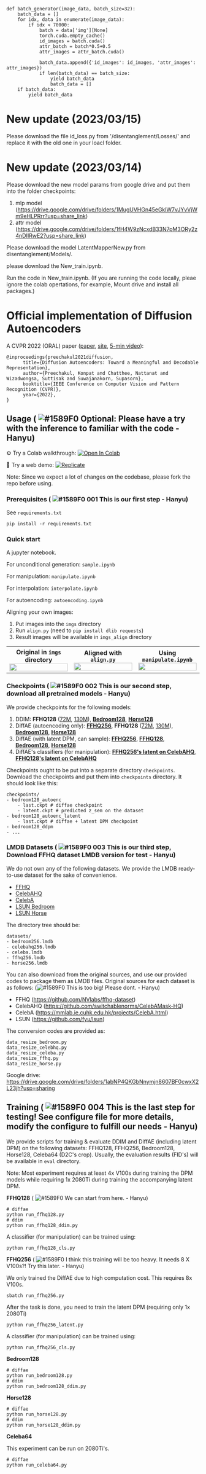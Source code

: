 ```
def batch_generator(image_data, batch_size=32):
    batch_data = []
    for idx, data in enumerate(image_data):
        if idx < 70000:
            batch = data['img'][None]
            torch.cuda.empty_cache()
            id_images = batch.cuda()
            attr_batch = batch*0.5+0.5
            attr_images = attr_batch.cuda()

            batch_data.append({'id_images': id_images, 'attr_images': attr_images})
            if len(batch_data) == batch_size:
                yield batch_data
                batch_data = []
    if batch_data:
        yield batch_data
```

# New update (2023/03/15)

Please download the file id_loss.py from '/disentanglement/Losses/' and replace it with the old one in your loacl folder.

# New update (2023/03/14)

Please download the new model params from google drive and put them into the folder checkpoints:
1. mlp model (https://drive.google.com/drive/folders/1MugUVHGn45eGklW7vJYvVjWm9eHLPRrr?usp=share_link)
2. attr model (https://drive.google.com/drive/folders/1fH4W9zNcxdB33N7pM3ORy2z4nDIIRwE2?usp=share_link)

Please download the model LatentMapperNew.py from disentanglement/Models/.

please download the New_train.ipynb.

Run the code in New_train.ipynb. (If you are running the code locally, pleae ignore the colab opertations, for example, Mount drive and install all packages.)

# Official implementation of Diffusion Autoencoders

A CVPR 2022 (ORAL) paper ([paper](https://openaccess.thecvf.com/content/CVPR2022/html/Preechakul_Diffusion_Autoencoders_Toward_a_Meaningful_and_Decodable_Representation_CVPR_2022_paper.html), [site](https://diff-ae.github.io/), [5-min video](https://youtu.be/i3rjEsiHoUU)):

```
@inproceedings{preechakul2021diffusion,
      title={Diffusion Autoencoders: Toward a Meaningful and Decodable Representation}, 
      author={Preechakul, Konpat and Chatthee, Nattanat and Wizadwongsa, Suttisak and Suwajanakorn, Supasorn},
      booktitle={IEEE Conference on Computer Vision and Pattern Recognition (CVPR)}, 
      year={2022},
}
```

## Usage ( ![#1589F0](https://via.placeholder.com/15/1589F0/000000?text=+) Optional: Please have a try with the inference to familiar with the code - Hanyu)

⚙️ Try a Colab walkthrough: [![Open In Colab](https://colab.research.google.com/assets/colab-badge.svg)](https://drive.google.com/file/d/1OTfwkklN-IEd4hFk4LnweOleyDtS4XTh/view?usp=sharing)

🤗 Try a web demo: [![Replicate](https://replicate.com/cjwbw/diffae/badge)](https://replicate.com/cjwbw/diffae)

Note: Since we expect a lot of changes on the codebase, please fork the repo before using.

### Prerequisites ( ![#1589F0](https://via.placeholder.com/15/1589F0/000000?text=+) 001 This is our first step - Hanyu)

See `requirements.txt`

```
pip install -r requirements.txt
```

### Quick start

A jupyter notebook.

For unconditional generation: `sample.ipynb`

For manipulation: `manipulate.ipynb`

For interpolation: `interpolate.ipynb`

For autoencoding: `autoencoding.ipynb`

Aligning your own images:

1. Put images into the `imgs` directory
2. Run `align.py` (need to `pip install dlib requests`)
3. Result images will be available in `imgs_align` directory

<table>
<tr>
<th width="33%">
Original in <code>imgs</code> directory<br><img src="imgs/sandy.JPG" style="width: 100%">
</th>
<th width="33%">
Aligned with <code>align.py</code><br><img src="imgs_align/sandy.png" style="width: 100%">
</th>
<th width="33%">
Using <code>manipulate.ipynb</code><br><img src="imgs_manipulated/sandy-wavyhair.png" style="width: 100%">
</th>
</tr>
</table>


### Checkpoints ( ![#1589F0](https://via.placeholder.com/15/1589F0/000000?text=+) 002 This is our second step, download all pretrained models - Hanyu)

We provide checkpoints for the following models:

1. DDIM: **FFHQ128** ([72M](https://vistec-my.sharepoint.com/:f:/g/personal/nattanatc_pro_vistec_ac_th/Env4aOdJJB1FqBgwAr8XPhEB6Z-CqHgDPVg8rSo2H2jk4A?e=clINeb), [130M](https://vistec-my.sharepoint.com/:f:/g/personal/nattanatc_pro_vistec_ac_th/Ej3MniHs2u9ClDEJZIK3ECkB0yzcxig70Ht8WjyFjSk4Xw?e=1HKVh3)), [**Bedroom128**](https://vistec-my.sharepoint.com/:f:/g/personal/nattanatc_pro_vistec_ac_th/EliGmm5WNbBPmSvg1aQsCA4BDmWthQpN3G0TD3n0lVHqvw?e=tPmLhQ), [**Horse128**](https://vistec-my.sharepoint.com/:f:/g/personal/nattanatc_pro_vistec_ac_th/ElAkltpC7rNCmv-btykB0GABwyPm43zaLO-xU3QOAhYIEg?e=X1n7Rh)
2. DiffAE (autoencoding only): [**FFHQ256**](https://vistec-my.sharepoint.com/:f:/g/personal/nattanatc_pro_vistec_ac_th/Ev2D_RNV2llIvm2yXyKgUxAB6w8ffg0C9NWSOtFqPMYQuw?e=f2kWUa), **FFHQ128** ([72M](https://vistec-my.sharepoint.com/:f:/g/personal/nattanatc_pro_vistec_ac_th/EjhCsOLfrxxIp280aDTucD8BlMFGhV0TB0YYIb7TsptLfw?e=uaeGHl), [130M](https://vistec-my.sharepoint.com/:f:/g/personal/nattanatc_pro_vistec_ac_th/EkFWetLoMO9GlJtox1lnOY8BARWeEgUlo1_NAkuYA9dcUQ?e=j5t9xo)), [**Bedroom128**](https://vistec-my.sharepoint.com/:f:/g/personal/nattanatc_pro_vistec_ac_th/Eruk1AX6OY1Hl46nht71tD4BCfObB0Ik90JFwry6wwyM2A?e=QCuGd1), [**Horse128**](https://vistec-my.sharepoint.com/:f:/g/personal/nattanatc_pro_vistec_ac_th/El0mTakkBllJnMgYyQHTTOAB9-VP8jJuwRvwzKEXaS7rcg?e=49GnjU)
3. DiffAE (with latent DPM, can sample): [**FFHQ256**](https://vistec-my.sharepoint.com/:f:/g/personal/nattanatc_pro_vistec_ac_th/EtYAk4GzroFFv0yxG-YOM4MBhA2i_e_RYpOHYyrcziZHIQ?e=EGxBnQ), [**FFHQ128**](https://vistec-my.sharepoint.com/:f:/g/personal/nattanatc_pro_vistec_ac_th/Ejg583SBk3JLhLp2XSpkPlkBoLeGAkJ842pK0Q1CXiseqQ?e=KYxVkZ), [**Bedroom128**](https://vistec-my.sharepoint.com/:f:/g/personal/nattanatc_pro_vistec_ac_th/EhA3tb4iR8xIt8dHcHyhPF4BZ42Nb3OWKg2HkeVsWStk4w?e=IvOzT8), [**Horse128**](https://vistec-my.sharepoint.com/:f:/g/personal/nattanatc_pro_vistec_ac_th/Eg9Ksex71kFOlFhFna4EBVIB2QdC8oR3ooV5POw-gUyOxg?e=AqAr6c)
4. DiffAE's classifiers (for manipulation): [**FFHQ256's latent on CelebAHQ**](https://vistec-my.sharepoint.com/:f:/g/personal/nattanatc_pro_vistec_ac_th/EidZBd5t375KrGPnUhcLZ10B0LPKDnQXUp8ffrsBTlPWqw?e=Frovs7), [**FFHQ128's latent on CelebAHQ**](https://vistec-my.sharepoint.com/:f:/g/personal/nattanatc_pro_vistec_ac_th/Er7et8P5-ZFOsFEFCRDgMPgBIt0jaknGAUZ9QYaSr09ljw?e=VxPKLd)

Checkpoints ought to be put into a separate directory `checkpoints`. 
Download the checkpoints and put them into `checkpoints` directory. It should look like this:

```
checkpoints/
- bedroom128_autoenc
    - last.ckpt # diffae checkpoint
    - latent.ckpt # predicted z_sem on the dataset
- bedroom128_autoenc_latent
    - last.ckpt # diffae + latent DPM checkpoint
- bedroom128_ddpm
- ...
```


### LMDB Datasets ( ![#1589F0](https://via.placeholder.com/15/1589F0/000000?text=+) 003 This is our third step, Download FFHQ dataset LMDB version for test - Hanyu)

We do not own any of the following datasets. We provide the LMDB ready-to-use dataset for the sake of convenience.

- [FFHQ](https://drive.google.com/drive/folders/1ww7itaSo53NDMa0q-wn-3HWZ3HHqK1IK?usp=sharing)
- [CelebAHQ](https://drive.google.com/drive/folders/1SX3JuVHjYA8sA28EGxr_IoHJ63s4Btbl?usp=sharing) 
- [CelebA](https://drive.google.com/drive/folders/1HJAhK2hLYcT_n0gWlCu5XxdZj-bPekZ0?usp=sharing) 
- [LSUN Bedroom](https://drive.google.com/drive/folders/1O_3aT3LtY1YDE2pOQCp6MFpCk7Pcpkhb?usp=sharing)
- [LSUN Horse](https://drive.google.com/drive/folders/1ooHW7VivZUs4i5CarPaWxakCwfeqAK8l?usp=sharing)

The directory tree should be:

```
datasets/
- bedroom256.lmdb
- celebahq256.lmdb
- celeba.lmdb
- ffhq256.lmdb
- horse256.lmdb
```

You can also download from the original sources, and use our provided codes to package them as LMDB files.
Original sources for each dataset is as follows: (![#1589F0](https://via.placeholder.com/15/1589F0/000000?text=+) This is too big! Please dont. - Hanyu)

- FFHQ (https://github.com/NVlabs/ffhq-dataset)
- CelebAHQ (https://github.com/switchablenorms/CelebAMask-HQ)
- CelebA (https://mmlab.ie.cuhk.edu.hk/projects/CelebA.html)
- LSUN (https://github.com/fyu/lsun)

The conversion codes are provided as:

```
data_resize_bedroom.py
data_resize_celebhq.py
data_resize_celeba.py
data_resize_ffhq.py
data_resize_horse.py
```

Google drive: https://drive.google.com/drive/folders/1abNP4QKGbNnymjn8607BF0cwxX2L23jh?usp=sharing


## Training ( ![#1589F0](https://via.placeholder.com/15/1589F0/000000?text=+) 004 This is the last step for testing! See configure file for more details, modify the configure to fulfill our needs - Hanyu)

We provide scripts for training & evaluate DDIM and DiffAE (including latent DPM) on the following datasets: FFHQ128, FFHQ256, Bedroom128, Horse128, Celeba64 (D2C's crop).
Usually, the evaluation results (FID's) will be available in `eval` directory.

Note: Most experiment requires at least 4x V100s during training the DPM models while requiring 1x 2080Ti during training the accompanying latent DPM. 



**FFHQ128** ( ![#1589F0](https://via.placeholder.com/15/1589F0/000000?text=+) We can start from here. - Hanyu)
```
# diffae
python run_ffhq128.py
# ddim
python run_ffhq128_ddim.py
```

A classifier (for manipulation) can be trained using:
```
python run_ffhq128_cls.py
```

**FFHQ256** ( ![#1589F0](https://via.placeholder.com/15/1589F0/000000?text=+) I think this training will be too heavy. It needs 8 X V100s?! Try this later. - Hanyu)

We only trained the DiffAE due to high computation cost.
This requires 8x V100s.
```
sbatch run_ffhq256.py
```

After the task is done, you need to train the latent DPM (requiring only 1x 2080Ti)
```
python run_ffhq256_latent.py
```

A classifier (for manipulation) can be trained using:
```
python run_ffhq256_cls.py
```

**Bedroom128**

```
# diffae
python run_bedroom128.py
# ddim
python run_bedroom128_ddim.py
```

**Horse128**

```
# diffae
python run_horse128.py
# ddim
python run_horse128_ddim.py
```

**Celeba64**

This experiment can be run on 2080Ti's.

```
# diffae
python run_celeba64.py
```

